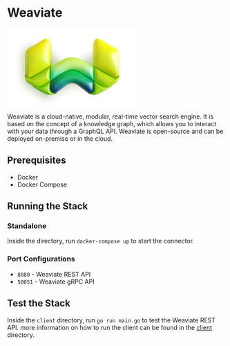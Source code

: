 # Weaviate

![Weaviate](./img/img.png)


Weaviate is a cloud-native, modular, real-time vector search engine. It is based on the concept of a knowledge graph,
which allows you to interact with your data through a GraphQL API. Weaviate is open-source and can be deployed
on-premise or in the cloud.


## Prerequisites
- Docker
- Docker Compose

## Running the Stack

### Standalone

Inside the directory, run `docker-compose up` to start the connector.

### Port Configurations

- `8080` - Weaviate REST API
- `50051` - Weaviate gRPC API


## Test the Stack

Inside the `client` directory, run `go run main.go` to test the Weaviate REST API.
more information on how to run the client can be found in the [client](./client/README.md) directory.
